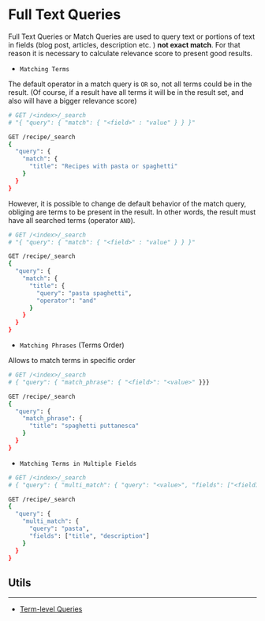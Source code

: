 # Full Text Queries

Full Text Queries or Match Queries are used to query text or portions of text in fields (blog post, articles, description etc. ) **not exact match**. For that reason it is necessary to calculate relevance score to present good results.

- `Matching Terms`

The default operator in a match query is `OR` so, not all terms could be in the result. (Of course, if a result have all terms it will be in the result set, and also will have a bigger relevance score)

```bash
# GET /<index>/_search
# "{ "query": { "match": { "<field>" : "value" } } }"

GET /recipe/_search
{
  "query": {
    "match": {
      "title": "Recipes with pasta or spaghetti"
    }
  }
}
```

However, it is possible to change de default behavior of the match query, obliging are terms to be present in the result. In other words, the result must have all searched terms (operator `AND`).

```bash
# GET /<index>/_search
# "{ "query": { "match": { "<field>" : "value" } } }"

GET /recipe/_search
{
  "query": {
    "match": {
      "title": {
        "query": "pasta spaghetti",
        "operator": "and"
      }
    }
  }
}
```

- `Matching Phrases` (Terms Order)

Allows to match terms in specific order

```bash
# GET /<index>/_search
# { "query": { "match_phrase": { "<field>": "<value>" }}}

GET /recipe/_search
{
  "query": {
    "match_phrase": {
      "title": "spaghetti puttanesca"
    }
  }
}
```

- `Matching Terms in Multiple Fields`
```bash
# GET /<index>/_search
# { "query": { "multi_match": { "query": "<value>", "fields": ["<field1>", "<field2>"] }}}

GET /recipe/_search
{
  "query": {
    "multi_match": {
      "query": "pasta",
      "fields": ["title", "description"]
    }
  }
}
```

## Utils
---

- [Term-level Queries](https://www.elastic.co/guide/en/elasticsearch/reference/current/term-level-queries.html)
